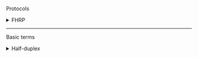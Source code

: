 Protocols
<details>
<summary>FHRP</summary>
First Hop Redundancy Protocols
</details>

---
Basic terms

<details>
<summary>Half-duplex</summary>
a mode of communication especially with a computer via telephone line in which information can be sent in only one direction at a time
</details>